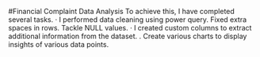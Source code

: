 #Financial Complaint Data Analysis
To achieve this, I have completed several tasks.
· I performed data cleaning using power query. Fixed extra spaces in rows. Tackle NULL values.
· I created custom columns to extract additional information from the dataset.
. Create various charts to display insights of various data points.
